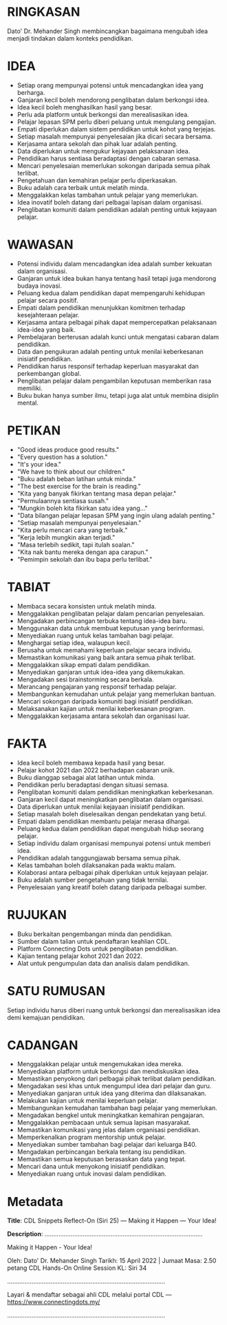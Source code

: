 # RINGKASAN
Dato' Dr. Mehander Singh membincangkan bagaimana mengubah idea menjadi tindakan dalam konteks pendidikan.

# IDEA
- Setiap orang mempunyai potensi untuk mencadangkan idea yang berharga.
- Ganjaran kecil boleh mendorong penglibatan dalam berkongsi idea.
- Idea kecil boleh menghasilkan hasil yang besar.
- Perlu ada platform untuk berkongsi dan merealisasikan idea.
- Pelajar lepasan SPM perlu diberi peluang untuk mengulang pengajian.
- Empati diperlukan dalam sistem pendidikan untuk kohot yang terjejas.
- Setiap masalah mempunyai penyelesaian jika dicari secara bersama.
- Kerjasama antara sekolah dan pihak luar adalah penting.
- Data diperlukan untuk mengukur kejayaan pelaksanaan idea.
- Pendidikan harus sentiasa beradaptasi dengan cabaran semasa.
- Mencari penyelesaian memerlukan sokongan daripada semua pihak terlibat.
- Pengetahuan dan kemahiran pelajar perlu diperkasakan.
- Buku adalah cara terbaik untuk melatih minda.
- Menggalakkan kelas tambahan untuk pelajar yang memerlukan.
- Idea inovatif boleh datang dari pelbagai lapisan dalam organisasi.
- Penglibatan komuniti dalam pendidikan adalah penting untuk kejayaan pelajar.

# WAWASAN
- Potensi individu dalam mencadangkan idea adalah sumber kekuatan dalam organisasi.
- Ganjaran untuk idea bukan hanya tentang hasil tetapi juga mendorong budaya inovasi.
- Peluang kedua dalam pendidikan dapat mempengaruhi kehidupan pelajar secara positif.
- Empati dalam pendidikan menunjukkan komitmen terhadap kesejahteraan pelajar.
- Kerjasama antara pelbagai pihak dapat mempercepatkan pelaksanaan idea-idea yang baik.
- Pembelajaran berterusan adalah kunci untuk mengatasi cabaran dalam pendidikan.
- Data dan pengukuran adalah penting untuk menilai keberkesanan inisiatif pendidikan.
- Pendidikan harus responsif terhadap keperluan masyarakat dan perkembangan global.
- Penglibatan pelajar dalam pengambilan keputusan memberikan rasa memiliki.
- Buku bukan hanya sumber ilmu, tetapi juga alat untuk membina disiplin mental.

# PETIKAN
- "Good ideas produce good results."
- "Every question has a solution."
- "It's your idea."
- "We have to think about our children."
- "Buku adalah beban latihan untuk minda."
- "The best exercise for the brain is reading."
- "Kita yang banyak fikirkan tentang masa depan pelajar."
- "Permulaannya sentiasa susah."
- "Mungkin boleh kita fikirkan satu idea yang..."
- "Data bilangan pelajar lepasan SPM yang ingin ulang adalah penting."
- "Setiap masalah mempunyai penyelesaian."
- "Kita perlu mencari cara yang terbaik."
- "Kerja lebih mungkin akan terjadi."
- "Masa terlebih sedikit, tapi itulah soalan."
- "Kita nak bantu mereka dengan apa carapun."
- "Pemimpin sekolah dan ibu bapa perlu terlibat."

# TABIAT
- Membaca secara konsisten untuk melatih minda.
- Menggalakkan penglibatan pelajar dalam pencarian penyelesaian.
- Mengadakan perbincangan terbuka tentang idea-idea baru.
- Menggunakan data untuk membuat keputusan yang berinformasi.
- Menyediakan ruang untuk kelas tambahan bagi pelajar.
- Menghargai setiap idea, walaupun kecil.
- Berusaha untuk memahami keperluan pelajar secara individu.
- Memastikan komunikasi yang baik antara semua pihak terlibat.
- Menggalakkan sikap empati dalam pendidikan.
- Menyediakan ganjaran untuk idea-idea yang dikemukakan.
- Mengadakan sesi brainstorming secara berkala.
- Merancang pengajaran yang responsif terhadap pelajar.
- Membangunkan kemudahan untuk pelajar yang memerlukan bantuan.
- Mencari sokongan daripada komuniti bagi inisiatif pendidikan.
- Melaksanakan kajian untuk menilai keberkesanan program.
- Menggalakkan kerjasama antara sekolah dan organisasi luar.

# FAKTA
- Idea kecil boleh membawa kepada hasil yang besar.
- Pelajar kohot 2021 dan 2022 berhadapan cabaran unik.
- Buku dianggap sebagai alat latihan untuk minda.
- Pendidikan perlu beradaptasi dengan situasi semasa.
- Penglibatan komuniti dalam pendidikan meningkatkan keberkesanan.
- Ganjaran kecil dapat meningkatkan penglibatan dalam organisasi.
- Data diperlukan untuk menilai kejayaan inisiatif pendidikan.
- Setiap masalah boleh diselesaikan dengan pendekatan yang betul.
- Empati dalam pendidikan membantu pelajar merasa dihargai.
- Peluang kedua dalam pendidikan dapat mengubah hidup seorang pelajar.
- Setiap individu dalam organisasi mempunyai potensi untuk memberi idea.
- Pendidikan adalah tanggungjawab bersama semua pihak.
- Kelas tambahan boleh dilaksanakan pada waktu malam.
- Kolaborasi antara pelbagai pihak diperlukan untuk kejayaan pelajar.
- Buku adalah sumber pengetahuan yang tidak ternilai.
- Penyelesaian yang kreatif boleh datang daripada pelbagai sumber.

# RUJUKAN
- Buku berkaitan pengembangan minda dan pendidikan.
- Sumber dalam talian untuk pendaftaran keahlian CDL.
- Platform Connecting Dots untuk penglibatan pendidikan.
- Kajian tentang pelajar kohot 2021 dan 2022.
- Alat untuk pengumpulan data dan analisis dalam pendidikan.

# SATU RUMUSAN
Setiap individu harus diberi ruang untuk berkongsi dan merealisasikan idea demi kemajuan pendidikan.

# CADANGAN
- Menggalakkan pelajar untuk mengemukakan idea mereka.
- Menyediakan platform untuk berkongsi dan mendiskusikan idea.
- Memastikan penyokong dari pelbagai pihak terlibat dalam pendidikan.
- Mengadakan sesi khas untuk mengumpul idea dari pelajar dan guru.
- Menyediakan ganjaran untuk idea yang diterima dan dilaksanakan.
- Melakukan kajian untuk menilai keperluan pelajar.
- Membangunkan kemudahan tambahan bagi pelajar yang memerlukan.
- Mengadakan bengkel untuk meningkatkan kemahiran pengajaran.
- Menggalakkan pembacaan untuk semua lapisan masyarakat.
- Memastikan komunikasi yang jelas dalam organisasi pendidikan.
- Memperkenalkan program mentorship untuk pelajar.
- Menyediakan sumber tambahan bagi pelajar dari keluarga B40.
- Mengadakan perbincangan berkala tentang isu pendidikan.
- Memastikan semua keputusan berasaskan data yang tepat.
- Mencari dana untuk menyokong inisiatif pendidikan.
- Menyediakan ruang untuk inovasi dalam pendidikan.

# Metadata
**Title**: CDL Snippets Reflect-On (Siri 25) — Making it Happen — Your Idea!

**Description**: ...........................................................................................

Making it Happen - Your Idea!

Oleh: Dato' Dr. Mehander Singh
Tarikh: 15 April 2022   |   Jumaat
Masa: 2.50 petang
CDL Hands-On Online Session KL: Siri 34

...........................................................................................

Layari & mendaftar sebagai ahli CDL melalui portal CDL — https://www.connectingdots.my/

...........................................................................................